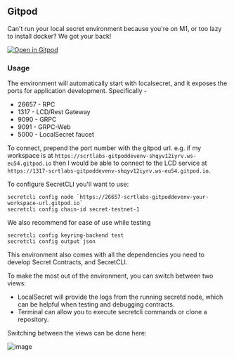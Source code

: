 
## Gitpod

Can't run your local secret environment because you're on M1, or too lazy to install docker? We got your back!

[![Open in Gitpod](https://gitpod.io/button/open-in-gitpod.svg)](https://gitpod.io/#https://github.com/scrtlabs/rps)

### Usage

The environment will automatically start with localsecret, and it exposes the ports for application development.
Specifically -

* 26657 - RPC
* 1317 - LCD/Rest Gateway
* 9090 - GRPC
* 9091 - GRPC-Web
* 5000 - LocalSecret faucet

To connect, prepend the port number with the gitpod url. e.g. if my workspace is at `https://scrtlabs-gitpoddevenv-shqyv12iyrv.ws-eu54.gitpod.io` then I would be able
to connect to the LCD service at `https://1317-scrtlabs-gitpoddevenv-shqyv12iyrv.ws-eu54.gitpod.io`.

To configure SecretCLI you'll want to use:
```
secretcli config node `https://26657-scrtlabs-gitpoddevenv-your-workspace-url.gitpod.io`
secretcli config chain-id secret-testnet-1
```

We also recommend for ease of use while testing
```
secretcli config keyring-backend test
secretcli config output json
```

This environment also comes with all the dependencies you need to develop Secret Contracts, and SecretCLI.

To make the most out of the environment, you can switch between two views:

* LocalSecret will provide the logs from the running secretd node, which can be helpful when testing and debugging contracts.
* Terminal can allow you to execute secretcli commands or clone a repository.

Switching between the views can be done here:

![image](https://user-images.githubusercontent.com/16579705/182580806-f43563ed-ab36-4403-89b3-435d7e7fc4da.png)
